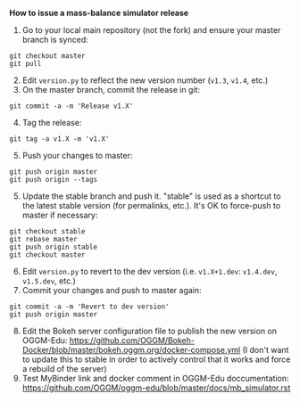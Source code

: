**How to issue a mass-balance simulator release**

1. Go to your local main repository (not the fork) and ensure your master branch is synced:
```
git checkout master
git pull
```
2. Edit `version.py` to reflect the new version number (`v1.3`, `v1.4`, etc.)
3. On the master branch, commit the release in git:
```
git commit -a -m 'Release v1.X'
```
4. Tag the release:
```
git tag -a v1.X -m 'v1.X'
```
5. Push your changes to master:
```
git push origin master
git push origin --tags
```
5. Update the stable branch and push it. "stable" is used as a shortcut to the latest stable version (for permalinks, etc.). It's OK to force-push to master if necessary:
```
git checkout stable
git rebase master
git push origin stable
git checkout master
```
6. Edit `version.py` to revert to the dev version (i.e. `v1.X+1.dev`: `v1.4.dev`, `v1.5.dev`, etc.)
7. Commit your changes and push to master again:
```
git commit -a -m 'Revert to dev version'
git push origin master
```
8. Edit the Bokeh server configuration file to publish the new version on OGGM-Edu: https://github.com/OGGM/Bokeh-Docker/blob/master/bokeh.oggm.org/docker-compose.yml (I don't want to update this to stable in order to actively control that it works and force a rebuild of the server)
9. Test MyBinder link and docker comment in OGGM-Edu doccumentation: https://github.com/OGGM/oggm-edu/blob/master/docs/mb_simulator.rst 
 
